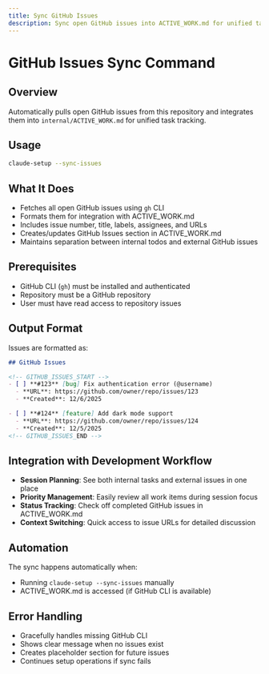 ```yaml
---
title: Sync GitHub Issues
description: Sync open GitHub issues into ACTIVE_WORK.md for unified task tracking
---
```


# GitHub Issues Sync Command

## Overview
Automatically pulls open GitHub issues from this repository and integrates them into `internal/ACTIVE_WORK.md` for unified task tracking.

## Usage
```bash
claude-setup --sync-issues
```

## What It Does
- Fetches all open GitHub issues using `gh` CLI
- Formats them for integration with ACTIVE_WORK.md
- Includes issue number, title, labels, assignees, and URLs
- Creates/updates GitHub Issues section in ACTIVE_WORK.md
- Maintains separation between internal todos and external GitHub issues

## Prerequisites
- GitHub CLI (`gh`) must be installed and authenticated
- Repository must be a GitHub repository
- User must have read access to repository issues

## Output Format
Issues are formatted as:
```markdown
## GitHub Issues

<!-- GITHUB_ISSUES_START -->
- [ ] **#123** [bug] Fix authentication error (@username)
  - **URL**: https://github.com/owner/repo/issues/123
  - **Created**: 12/6/2025

- [ ] **#124** [feature] Add dark mode support
  - **URL**: https://github.com/owner/repo/issues/124
  - **Created**: 12/5/2025
<!-- GITHUB_ISSUES_END -->
```

## Integration with Development Workflow
- **Session Planning**: See both internal tasks and external issues in one place
- **Priority Management**: Easily review all work items during session focus
- **Status Tracking**: Check off completed GitHub issues in ACTIVE_WORK.md
- **Context Switching**: Quick access to issue URLs for detailed discussion

## Automation
The sync happens automatically when:
- Running `claude-setup --sync-issues` manually
- ACTIVE_WORK.md is accessed (if GitHub CLI is available)

## Error Handling
- Gracefully handles missing GitHub CLI
- Shows clear message when no issues exist
- Creates placeholder section for future issues
- Continues setup operations if sync fails